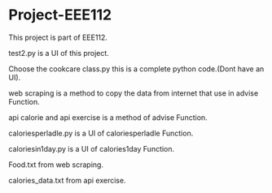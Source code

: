 # Project-EEE112
This project is part of EEE112.

test2.py is a UI of this project.

Choose the cookcare class.py this is a complete python code.(Dont have an UI).

web scraping is a method to copy the data from internet that use in advise Function.

api calorie and api exercise is a method of advise Function.

caloriesperladle.py is a UI of caloriesperladle Function.

caloriesin1day.py is a UI of calories1day Function.

Food.txt from web scraping.

calories_data.txt from api exercise.

